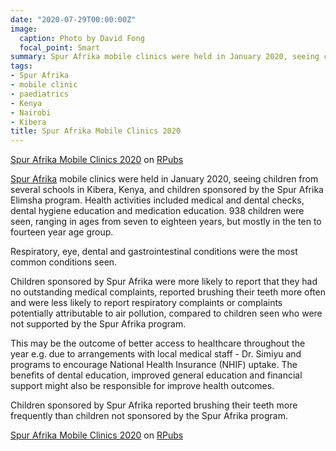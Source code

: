 ```yaml
---
date: "2020-07-29T00:00:00Z"
image:
  caption: Photo by David Fong
  focal_point: Smart
summary: Spur Afrika mobile clinics were held in January 2020, seeing children from several schools in Kibera, Kenya, and children sponsored by the Spur Afrika Elimsha program. Health activities included medical and dental checks, dental hygiene education and medication education.
tags:
- Spur Afrika
- mobile clinic
- paediatrics
- Kenya
- Nairobi
- Kibera
title: Spur Afrika Mobile Clinics 2020
---
```


[Spur Afrika Mobile Clinics 2020](https://rpubs.com/DavidFong/SpurAfrikaMobileClinics2020) on [RPubs](https://rpubs.com)

[Spur Afrika](https://spurafrika.org/) mobile clinics were held in January 2020, seeing children from several schools in Kibera, Kenya, and children sponsored by the Spur Afrika Elimsha program. Health activities included medical and dental checks, dental hygiene education and medication education. 938 children were seen, ranging in ages from seven to eighteen years, but mostly in the ten to fourteen year age group.

Respiratory, eye, dental and gastrointestinal conditions were the most common conditions seen.

Children sponsored by Spur Afrika were more likely to report that they had no outstanding medical complaints, reported brushing their teeth more often and were less likely to report respiratory complaints or complaints potentially attributable to air pollution, compared to children seen who were not supported by the Spur Afrika program.

This may be the outcome of better access to healthcare throughout the year e.g. due to arrangements with local medical staff - Dr. Simiyu and programs to encourage National Health Insurance (NHIF) uptake. The benefits of dental education, improved general education and financial support might also be responsible for improve health outcomes.

Children sponsored by Spur Afrika reported brushing their teeth more frequently than children not sponsored by the Spur Afrika program.

[Spur Afrika Mobile Clinics 2020](https://rpubs.com/DavidFong/SpurAfrikaMobileClinics2020) on [RPubs](https://rpubs.com)